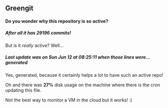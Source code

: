## Greengit

#### Do you wonder why this repository is so active?

##### After all it has 29196 commits!

But is it *really* active? Well...

##### Last update was on Sun Jun 12 at 08:25:11 when those lines were... generated

Yes, generated, because it certainly helps a lot to have such an active repo!

Oh and there was **27%** disk usage on the machine
where there is the cron updating this file.

Not the best way to monitor a VM in the cloud but it works! :)
